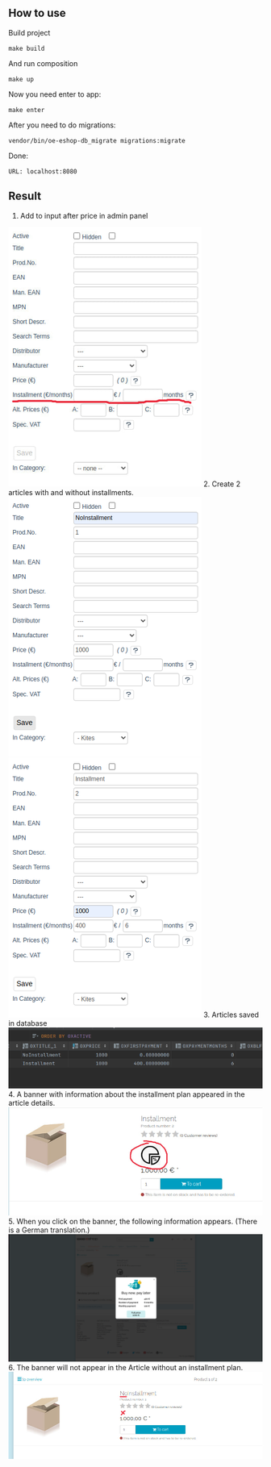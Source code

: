 ## How to use

Build project

    make build

And run composition

    make up

Now you need enter to app:

    make enter

After you need to do migrations:

    vendor/bin/oe-eshop-db_migrate migrations:migrate

Done:

    URL: localhost:8080

## Result

1. Add to input after price in admin panel <br>
<img src="RESULT_TEST_TASK/1.jpg">
2. Create 2 articles with and without installments. <br>
   <img src="RESULT_TEST_TASK/2.png">
   <img src="RESULT_TEST_TASK/3.png">
3. Articles saved in database <br>
   <img src="RESULT_TEST_TASK/4.png">
4. A banner with information about the installment plan appeared in the article details.
   <img src="RESULT_TEST_TASK/5.jpg">
5. When you click on the banner, the following information appears. (There is a German translation.)
   <img src="RESULT_TEST_TASK/6.png">
6. The banner will not appear in the Article without an installment plan.
   <img src="RESULT_TEST_TASK/7.jpg">
